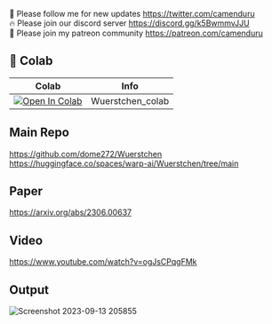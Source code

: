🐣 Please follow me for new updates https://twitter.com/camenduru <br />
🔥 Please join our discord server https://discord.gg/k5BwmmvJJU <br />
🥳 Please join my patreon community https://patreon.com/camenduru <br />

## 🦒 Colab

| Colab | Info
| --- | --- |
[![Open In Colab](https://colab.research.google.com/assets/colab-badge.svg)](https://colab.research.google.com/github/camenduru/Wuerstchen-colab/blob/main/Wuerstchen_colab.ipynb) | Wuerstchen_colab

## Main Repo
https://github.com/dome272/Wuerstchen
https://huggingface.co/spaces/warp-ai/Wuerstchen/tree/main

## Paper
https://arxiv.org/abs/2306.00637

## Video
https://www.youtube.com/watch?v=ogJsCPqgFMk

## Output
![Screenshot 2023-09-13 205855](https://github.com/camenduru/Wuerstchen-colab/assets/54370274/f09138e7-c460-4c04-b3a5-97f6a28e9001)

